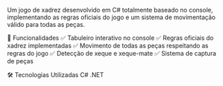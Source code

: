 Um jogo de xadrez desenvolvido em C# totalmente baseado no console, implementando as regras oficiais do jogo e um sistema de movimentação válido para todas as peças.

📌 Funcionalidades
✅ Tabuleiro interativo no console
✅ Regras oficiais do xadrez implementadas
✅ Movimento de todas as peças respeitando as regras do jogo
✅ Detecção de xeque e xeque-mate
✅ Sistema de captura de peças

🛠️ Tecnologias Utilizadas
C#
.NET
